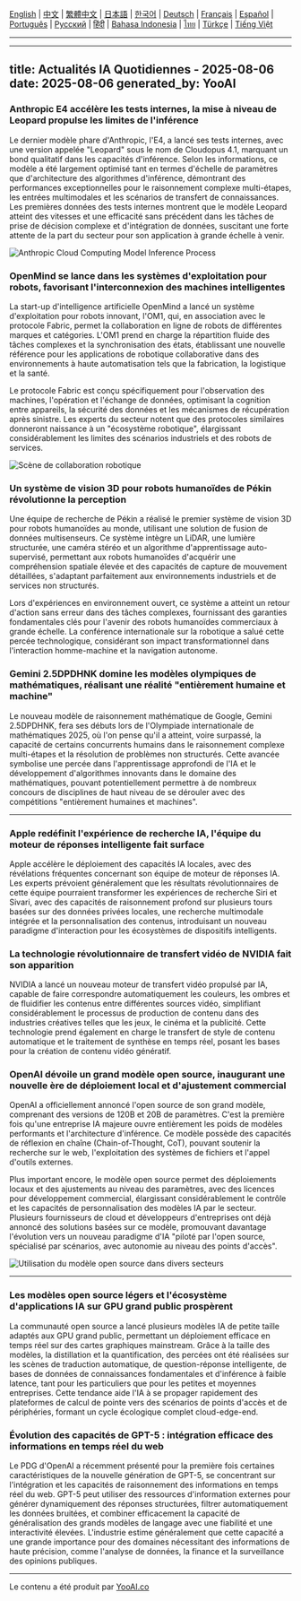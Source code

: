 [English](./en.md) | [中文](./zh.md) | [繁體中文](./zh-TW.md) | [日本語](./ja.md) | [한국어](./ko.md) | [Deutsch](./de.md) | [Français](./fr.md) | [Español](./es.md) | [Português](./pt.md) | [Русский](./ru.md) | [हिंदी](./hi.md) | [Bahasa Indonesia](./id.md) | [ไทย](./th.md) | [Türkçe](./tr.md) | [Tiếng Việt](./vi.md)

---

---
title: Actualités IA Quotidiennes - 2025-08-06
date: 2025-08-06
generated_by: YooAI
---

### Anthropic E4 accélère les tests internes, la mise à niveau de Leopard propulse les limites de l'inférence

Le dernier modèle phare d'Anthropic, l'E4, a lancé ses tests internes, avec une version appelée "Leopard" sous le nom de Cloudopus 4.1, marquant un bond qualitatif dans les capacités d'inférence. Selon les informations, ce modèle a été largement optimisé tant en termes d'échelle de paramètres que d'architecture des algorithmes d'inférence, démontrant des performances exceptionnelles pour le raisonnement complexe multi-étapes, les entrées multimodales et les scénarios de transfert de connaissances. Les premières données des tests internes montrent que le modèle Leopard atteint des vitesses et une efficacité sans précédent dans les tâches de prise de décision complexe et d'intégration de données, suscitant une forte attente de la part du secteur pour son application à grande échelle à venir.

![Anthropic Cloud Computing Model Inference Process](https://images.unsplash.com/photo-1542834369-f10ebf06d3cb?auto=format&fit=crop&w=1000&q=80)

### OpenMind se lance dans les systèmes d'exploitation pour robots, favorisant l'interconnexion des machines intelligentes

La start-up d'intelligence artificielle OpenMind a lancé un système d'exploitation pour robots innovant, l'OM1, qui, en association avec le protocole Fabric, permet la collaboration en ligne de robots de différentes marques et catégories. L'OM1 prend en charge la répartition fluide des tâches complexes et la synchronisation des états, établissant une nouvelle référence pour les applications de robotique collaborative dans des environnements à haute automatisation tels que la fabrication, la logistique et la santé.

Le protocole Fabric est conçu spécifiquement pour l'observation des machines, l'opération et l'échange de données, optimisant la cognition entre appareils, la sécurité des données et les mécanismes de récupération après sinistre. Les experts du secteur notent que des protocoles similaires donneront naissance à un "écosystème robotique", élargissant considérablement les limites des scénarios industriels et des robots de services.

![Scène de collaboration robotique](https://images.unsplash.com/photo-1506744038136-46273834b3fb?auto=format&fit=crop&w=1000&q=80)

### Un système de vision 3D pour robots humanoïdes de Pékin révolutionne la perception

Une équipe de recherche de Pékin a réalisé le premier système de vision 3D pour robots humanoïdes au monde, utilisant une solution de fusion de données multisenseurs. Ce système intègre un LiDAR, une lumière structurée, une caméra stéréo et un algorithme d'apprentissage auto-supervisé, permettant aux robots humanoïdes d'acquérir une compréhension spatiale élevée et des capacités de capture de mouvement détaillées, s'adaptant parfaitement aux environnements industriels et de services non structurés.

Lors d'expériences en environnement ouvert, ce système a atteint un retour d'action sans erreur dans des tâches complexes, fournissant des garanties fondamentales clés pour l'avenir des robots humanoïdes commerciaux à grande échelle. La conférence internationale sur la robotique a salué cette percée technologique, considérant son impact transformationnel dans l'interaction homme-machine et la navigation autonome.

### Gemini 2.5DPDHNK domine les modèles olympiques de mathématiques, réalisant une réalité "entièrement humaine et machine"

Le nouveau modèle de raisonnement mathématique de Google, Gemini 2.5DPDHNK, fera ses débuts lors de l'Olympiade internationale de mathématiques 2025, où l'on pense qu'il a atteint, voire surpassé, la capacité de certains concurrents humains dans le raisonnement complexe multi-étapes et la résolution de problèmes non structurés. Cette avancée symbolise une percée dans l'apprentissage approfondi de l'IA et le développement d'algorithmes innovants dans le domaine des mathématiques, pouvant potentiellement permettre à de nombreux concours de disciplines de haut niveau de se dérouler avec des compétitions "entièrement humaines et machines".

---

### Apple redéfinit l'expérience de recherche IA, l'équipe du moteur de réponses intelligente fait surface

Apple accélère le déploiement des capacités IA locales, avec des révélations fréquentes concernant son équipe de moteur de réponses IA. Les experts prévoient généralement que les résultats révolutionnaires de cette équipe pourraient transformer les expériences de recherche Siri et Sivari, avec des capacités de raisonnement profond sur plusieurs tours basées sur des données privées locales, une recherche multimodale intégrée et la personnalisation des contenus, introduisant un nouveau paradigme d'interaction pour les écosystèmes de dispositifs intelligents.

### La technologie révolutionnaire de transfert vidéo de NVIDIA fait son apparition

NVIDIA a lancé un nouveau moteur de transfert vidéo propulsé par IA, capable de faire correspondre automatiquement les couleurs, les ombres et de fluidifier les contenus entre différentes sources vidéo, simplifiant considérablement le processus de production de contenu dans des industries créatives telles que les jeux, le cinéma et la publicité. Cette technologie prend également en charge le transfert de style de contenu automatique et le traitement de synthèse en temps réel, posant les bases pour la création de contenu vidéo génératif.

### OpenAI dévoile un grand modèle open source, inaugurant une nouvelle ère de déploiement local et d'ajustement commercial

OpenAI a officiellement annoncé l'open source de son grand modèle, comprenant des versions de 120B et 20B de paramètres. C'est la première fois qu'une entreprise IA majeure ouvre entièrement les poids de modèles performants et l'architecture d'inférence. Ce modèle possède des capacités de réflexion en chaîne (Chain-of-Thought, CoT), pouvant soutenir la recherche sur le web, l'exploitation des systèmes de fichiers et l'appel d'outils externes.

Plus important encore, le modèle open source permet des déploiements locaux et des ajustements au niveau des paramètres, avec des licences pour développement commercial, élargissant considérablement le contrôle et les capacités de personnalisation des modèles IA par le secteur. Plusieurs fournisseurs de cloud et développeurs d'entreprises ont déjà annoncé des solutions basées sur ce modèle, promouvant davantage l'évolution vers un nouveau paradigme d'IA "piloté par l'open source, spécialisé par scénarios, avec autonomie au niveau des points d'accès".

![Utilisation du modèle open source dans divers secteurs](https://images.unsplash.com/photo-1470770841072-f978cf4d019e?auto=format&fit=crop&w=1000&q=80)

---

### Les modèles open source légers et l'écosystème d'applications IA sur GPU grand public prospèrent

La communauté open source a lancé plusieurs modèles IA de petite taille adaptés aux GPU grand public, permettant un déploiement efficace en temps réel sur des cartes graphiques mainstream. Grâce à la taille des modèles, la distillation et la quantification, des percées ont été réalisées sur les scènes de traduction automatique, de question-réponse intelligente, de bases de données de connaissances fondamentales et d'inférence à faible latence, tant pour les particuliers que pour les petites et moyennes entreprises. Cette tendance aide l'IA à se propager rapidement des plateformes de calcul de pointe vers des scénarios de points d'accès et de périphéries, formant un cycle écologique complet cloud-edge-end.

### Évolution des capacités de GPT-5 : intégration efficace des informations en temps réel du web

Le PDG d'OpenAI a récemment présenté pour la première fois certaines caractéristiques de la nouvelle génération de GPT-5, se concentrant sur l'intégration et les capacités de raisonnement des informations en temps réel du web. GPT-5 peut utiliser des ressources d'information externes pour générer dynamiquement des réponses structurées, filtrer automatiquement les données bruitées, et combiner efficacement la capacité de généralisation des grands modèles de langage avec une fiabilité et une interactivité élevées. L'industrie estime généralement que cette capacité a une grande importance pour des domaines nécessitant des informations de haute précision, comme l'analyse de données, la finance et la surveillance des opinions publiques.

---

Le contenu a été produit par [YooAI.co](https://yooai.co/)